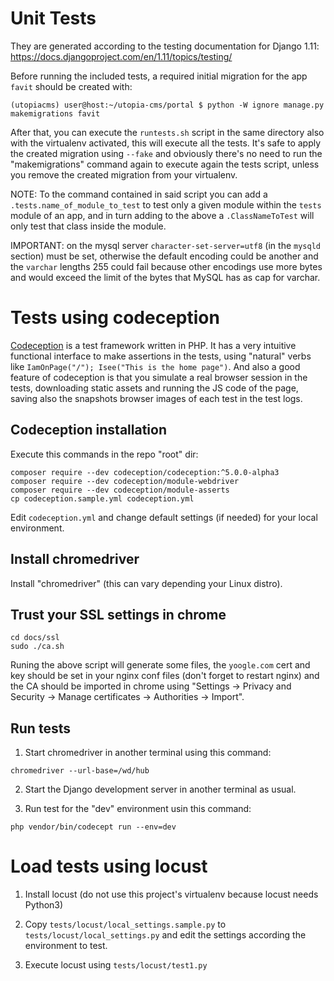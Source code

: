 # Unit Tests

They are generated according to the testing documentation for Django 1.11: https://docs.djangoproject.com/en/1.11/topics/testing/

Before running the included tests, a required initial migration for the app `favit` should be created with:

```
(utopiacms) user@host:~/utopia-cms/portal $ python -W ignore manage.py makemigrations favit
```

After that, you can execute the `runtests.sh` script in the same directory also with the virtualenv activated, this will execute all the tests. It's safe to apply the created migration using `--fake` and obviously there's no need to run the "makemigrations" command again to execute again the tests script, unless you remove the created migration from your virtualenv.

NOTE: To the command contained in said script you can add a `.tests.name_of_module_to_test` to test only a given module within the `tests` module of an app, and in turn adding to the above a `.ClassNameToTest` will only test that class inside the module.

IMPORTANT: on the mysql server `character-set-server=utf8` (in the `mysqld` section) must be set, otherwise the default encoding could be another and the `varchar` lengths 255 could fail because other encodings use more bytes and would exceed the limit of the bytes that MySQL has as cap for varchar.

# Tests using codeception

[Codeception](https://codeception.com/) is a test framework written in PHP. It has a very intuitive functional interface to make assertions in the tests, using "natural" verbs like `IamOnPage("/"); Isee("This is the home page")`. And also a good feature of codeception is that you simulate a real browser session in the tests, downloading static assets and running the JS code of the page, saving also the snapshots browser images of each test in the test logs.

## Codeception installation

Execute this commands in the repo "root" dir:

```
composer require --dev codeception/codeception:^5.0.0-alpha3
composer require --dev codeception/module-webdriver
composer require --dev codeception/module-asserts
cp codeception.sample.yml codeception.yml
```

Edit `codeception.yml` and change default settings (if needed) for your local environment.

## Install chromedriver

Install "chromedriver" (this can vary depending your Linux distro).

## Trust your SSL settings in chrome

```
cd docs/ssl
sudo ./ca.sh
```

Runing the above script will generate some files, the `yoogle.com` cert and key should be set in your nginx conf files (don't forget to restart nginx) and the CA should be imported in chrome using "Settings -> Privacy and Security -> Manage certificates -> Authorities -> Import".

## Run tests

1. Start chromedriver in another terminal using this command:

`chromedriver --url-base=/wd/hub`

2. Start the Django development server in another terminal as usual.

3. Run test for the "dev" environment usin this command:

`php vendor/bin/codecept run --env=dev`

# Load tests using locust

1. Install locust (do not use this project's virtualenv because locust needs Python3)

2. Copy `tests/locust/local_settings.sample.py` to `tests/locust/local_settings.py` and edit the settings according the environment to test.

3. Execute locust using `tests/locust/test1.py`
